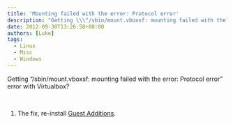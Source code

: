 ```yaml
---
title: 'Mounting failed with the error: Protocol error'
description: "Getting \\\"/sbin/mount.vboxsf: mounting failed with the error: Protocol error\\\" error with Virtualbox?"
date: 2012-09-30T13:26:58+00:00
authors: [Luke]
tags:
  - Linux
  - Misc
  - Windows
---
```

Getting &#8220;/sbin/mount.vboxsf: mounting failed with the error: Protocol error&#8221; error with Virtualbox?

&nbsp;

  1. The fix, re-install [Guest Additions](http://luke.geek.nz//unix/rm-virtualbox-guest-additions/ "How to Remove VirtualBox Guest Additions").

&nbsp;

&nbsp;